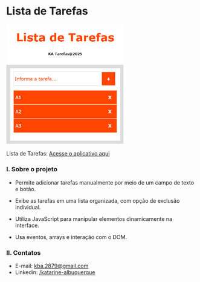 # Lista de Tarefas

<img src="tarefas.png" width="310"/><br/>

Lista de Tarefas: [Acesse o aplicativo aqui](http://www.exemplo.com)

### I. Sobre o projeto

* Permite adicionar tarefas manualmente por meio de um campo de texto e botão.

* Exibe as tarefas em uma lista organizada, com opção de exclusão individual.

* Utiliza JavaScript para manipular elementos dinamicamente na interface.

* Usa eventos, arrays e interação com o DOM.

### II. Contatos

* E-mail: [kba.2879@gmail.com](mailTo:kba.2879@gmail.com)
* Linkedin: [/katarine-albuquerque](https://www.linkedin.com/in/katarine-albuquerque/)